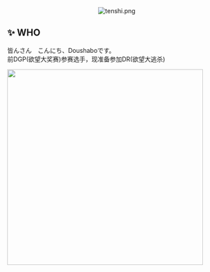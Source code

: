 <div align="center"><img src="https://cdn.jsdelivr.net/gh/doushabo/imagehost@main/doushabo/ll.jpg" alt="tenshi.png"/></div>

## ✨ WHO

皆んさん　こんにち、Doushaboです。  
前DGP(欲望大奖赛)参赛选手，现准备参加DR(欲望大逃杀)
<br/>

<!-- https://github.com/Doushabo -->
<a href="https://github.com/Doushabo">
<img align="left" width="450" src="https://github-readme-stats.vercel.app/api?username=Doushabo&show_icons=true&icon_color=0078e7&title_color=0078e7&include_all_commits=true"/>
</a>

